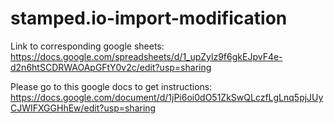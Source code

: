 # stamped.io-import-modification

Link to corresponding google sheets: https://docs.google.com/spreadsheets/d/1_upZylz9f6gkEJpvF4e-d2n6htSCDRWAOApGFtY0v2c/edit?usp=sharing

Please go to this google docs to get instructions: https://docs.google.com/document/d/1jPi6oi0dO51ZkSwQLczfLgLnq5pjJUyCJWIFXGGHhEw/edit?usp=sharing
